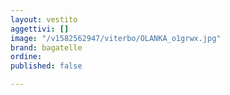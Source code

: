 ```yaml
---
layout: vestito
aggettivi: []
image: "/v1582562947/viterbo/OLANKA_o1grwx.jpg"
brand: bagatelle
ordine: 
published: false

---
```

